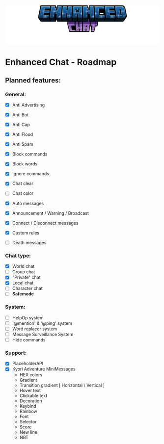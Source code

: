 ![Enhanced Chat](images/title.png)
# Enhanced Chat - Roadmap

## Planned features:

### General:
- [x] Anti Advertising
- [x] Anti Bot
- [x] Anti Cap
- [x] Anti Flood
- [x] Anti Spam


- [x] Block commands
- [x] Block words
- [x] Ignore commands


- [x] Chat clear
- [ ] Chat color


- [x] Auto messages
- [x] Announcement / Warning / Broadcast
- [x] Connect / Disconnect messages
- [x] Custom rules
- [ ] Death messages


### Chat type:
- [x] World chat
- [ ] Group chat
- [x] "Private" chat
- [x] Local chat
- [ ] Character chat
- [ ] **Safemode**

### System:
- [ ] HelpOp system
- [ ] '@mention' & '@ping' system
- [ ] Word replacer system
- [ ] Message Surveillance System
- [ ] Hide commands

### Support:
- [x] PlaceholderAPI
- [x] Kyori Adventure MiniMessages
  - HEX colors
  - Gradient
  - Transition gradient [ Horizontal \ Vertical ]
  - Hover text
  - Clickable text
  - Decoration
  - Keybind
  - Rainbow
  - Font
  - Selector
  - Score
  - New line
  - NBT